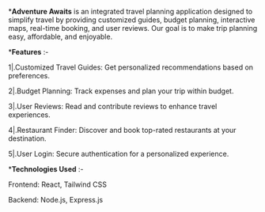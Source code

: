 ***Adventure Awaits**  is an integrated travel planning application designed to simplify travel by providing customized guides, budget planning, interactive maps, real-time booking, and user reviews. Our goal is to make trip planning easy, affordable, and enjoyable.

***Features** :-

1|.Customized Travel Guides: Get personalized recommendations based on preferences.

2|.Budget Planning: Track expenses and plan your trip within budget.

3|.User Reviews: Read and contribute reviews to enhance travel experiences.

4|.Restaurant Finder: Discover and book top-rated restaurants at your destination.

5|.User Login: Secure authentication for a personalized experience.

***Technologies Used** :-

Frontend: React, Tailwind CSS

Backend: Node.js, Express.js
